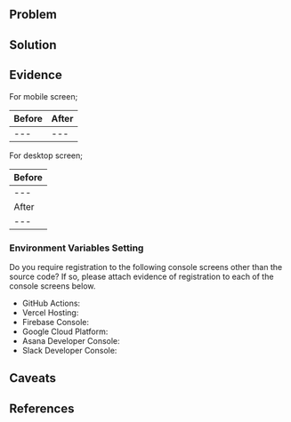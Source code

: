## Problem



## Solution



## Evidence

For mobile screen;

|Before|After|
|---|---|
|---|---|

For desktop screen;

|Before|
|---|
|---|
|After|
|---|

### Environment Variables Setting

Do you require registration to the following console screens other than the source code? If so, please attach evidence of registration to each of the console screens below.

- GitHub Actions: 
- Vercel Hosting: 
- Firebase Console: 
- Google Cloud Platform: 
- Asana Developer Console: 
- Slack Developer Console: 

## Caveats



## References


